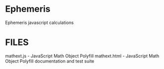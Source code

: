 # Ephemeris
Ephemeris javascript calculations

FILES
=====
mathext.js - JavaScript Math Object Polyfill
mathext.html - JavaScript Math Object Polyfill documentation and test suite
